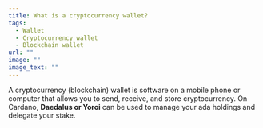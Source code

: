```yaml
---
title: What is a cryptocurrency wallet?
tags:
  - Wallet
  - Cryptocurrency wallet
  - Blockchain wallet
url: ""
image: ""
image_text: ""
---
```



A cryptocurrency (blockchain) wallet is software on a mobile phone or computer that allows you to send, receive, and store cryptocurrency. On Cardano, **Daedalus or Yoroi** can be used to manage your ada holdings and delegate your stake.
